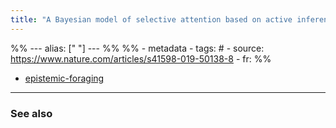 ```yaml
---
title: "A Bayesian model of selective attention based on active inference"
---
```



%% ---
alias: [" "]
--- %%
%% - metadata
	- tags: #
	- source: https://www.nature.com/articles/s41598-019-50138-8
	- fr: 
%%

- [epistemic-foraging](epistemic-foraging.md)
	
-------------
### See also

